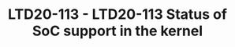 ---
categories:
- ltd20
description: As the kernel keeps changing over the years, it's time to take a fresh
  look at what SoC support is present in the kernel for ARM and other architectures.<br><br>Interesting
  trends are how arm64 is slowly taking over from arm32, how both have taken over
  from almost all the other architectures over the years, and how new architectures
  are coming along.
image:
  featured: 'true'
  path: https://static.linaro.org/connect/ltd20/images/LTD20-113.png
session_id: LTD20-113
session_speakers:
- speaker_bio: Arnd Bergmann has been with Linaro since almost the beginning. He's
    worked on the kernel across many CPU architectures over his career is and currently
    co-maintaining the soc tree that is used for merging platform support into the
    kernel.
  speaker_company: Linaro Ltd
  speaker_image: http://avatars.sched.co/a/84/7368397/avatar.jpg.320x320px.jpg?1a7
  speaker_name: Arnd Bergmann
  speaker_position: Kernel Maintainer, SoC support
  speaker_role: attendee, speaker
session_track: Linux Kernel
tag: session
tags: Linux Kernel
title: LTD20-113 - LTD20-113 Status of SoC support in the kernel
---